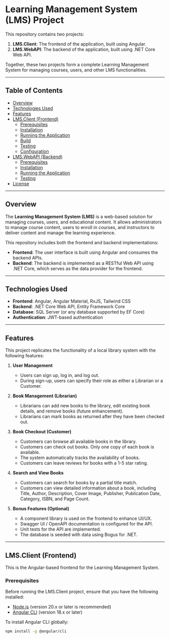 # Learning Management System (LMS) Project

This repository contains two projects:

1. **LMS.Client**: The frontend of the application, built using Angular.
2. **LMS.WebAPI**: The backend of the application, built using .NET Core Web API.

Together, these two projects form a complete Learning Management System for managing courses, users, and other LMS functionalities.

---

## Table of Contents

- [Overview](#overview)
- [Technologies Used](#technologies-used)
- [Features](#features)
- [LMS.Client (Frontend)](#lmsclient-frontend)
  - [Prerequisites](#prerequisites)
  - [Installation](#installation)
  - [Running the Application](#running-the-application)
  - [Build](#build)
  - [Testing](#testing)
  - [Configuration](#configuration)
- [LMS.WebAPI (Backend)](#lmswebapi-backend)
  - [Prerequisites](#prerequisites-1)
  - [Installation](#installation-1)
  - [Running the Application](#running-the-application-1)
  - [Testing](#testing-1)
- [License](#license)

---

## Overview

The **Learning Management System (LMS)** is a web-based solution for managing courses, users, and educational content. It allows administrators to manage course content, users to enroll in courses, and instructors to deliver content and manage the learning experience.

This repository includes both the frontend and backend implementations:

- **Frontend**: The user interface is built using Angular and consumes the backend APIs.
- **Backend**: The backend is implemented as a RESTful Web API using .NET Core, which serves as the data provider for the frontend.

---

## Technologies Used

- **Frontend**: Angular, Angular Material, RxJS, Tailwind CSS
- **Backend**: .NET Core Web API, Entity Framework Core
- **Database**: SQL Server (or any database supported by EF Core)
- **Authentication**: JWT-based authentication

---

## Features

This project replicates the functionality of a local library system with the following features:

1. **User Management**
   - Users can sign up, log in, and log out.
   - During sign-up, users can specify their role as either a Librarian or a Customer.

2. **Book Management (Librarian)**
   - Librarians can add new books to the library, edit existing book details, and remove books (future enhancement).
   - Librarians can mark books as returned after they have been checked out.

3. **Book Checkout (Customer)**
   - Customers can browse all available books in the library.
   - Customers can check out books. Only one copy of each book is available.
   - The system automatically tracks the availability of books.
   - Customers can leave reviews for books with a 1-5 star rating.

4. **Search and View Books**
   - Customers can search for books by a partial title match.
   - Customers can view detailed information about a book, including Title, Author, Description, Cover Image, Publisher, Publication Date, Category, ISBN, and Page Count.

5. **Bonus Features (Optional)**
   - A component library is used on the frontend to enhance UI/UX.
   - Swagger UI / OpenAPI documentation is configured for the API.
   - Unit tests for the API are implemented.
   - The database is seeded with data using Bogus for .NET.
---

## LMS.Client (Frontend)

This is the Angular-based frontend for the Learning Management System.

### Prerequisites

Before running the LMS.Client project, ensure that you have the following installed:

- [Node.js](https://nodejs.org/) (version 20.x or later is recommended)
- [Angular CLI](https://angular.io/cli) (version 18.x or later)

To install Angular CLI globally:

```bash
npm install -g @angular/cli
